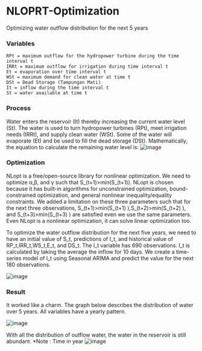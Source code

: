 # NLOPRT-Optimization
Optimizing water outflow distribution for the next 5 years

### Variables
	RPt = maximum outflow for the hydropower turbine during the time interval t
	IRRt = maximum outflow for irrigation during time interval t
	Et = evaporation over time interval t
	WSt = maximum demand for clean water at time t
	DSt = Dead Storage (Tampungan Mati)
	It = inflow during the time interval t
	St = water available at time t

### Process
Water enters the reservoir (It) thereby increasing the current water level (St). The water is used to turn hydropower turbines (RPt), meet irrigation needs (IRRt), and supply clean water (WSt). Some of the water will evaporate (Et) and be used to fill the dead storage (DSt). Mathematically, the equation to calculate the remaining water level is:
![image](https://user-images.githubusercontent.com/48485276/198865721-8808bb5a-9c5a-40e1-ae43-0091526af693.png)

### Optimization
NLopt is a free/open-source library for nonlinear optimization. We need to optimize α,β, and γ such that S_(t+1)>min⁡(S_(t+1)). NLopt is chosen because it has built-in algorithms for unconstrained optimization, bound-constrained optimization, and general nonlinear inequality/equality constraints. We added a limitation on these three parameters such that for the next three observations, S_(t+1)>min⁡(S_(t+1) ),S_(t+2)>min⁡(S_(t+2) ), and S_(t+3)>min⁡(S_(t+3) ) are satisfied even we use the same parameters. Even NLopt is a nonlinear optimization, it can solve linear optimization too.

To optimize the water outflow distribution for the next five years, we need to have an initial value of  S_t, predictions of I_t, and historical value of RP_t,IRR_t,WS_t,E_t, and DS_t. The I_t variable has 690 observations. I_t is calculated by taking the average the inflow for 10 days. We create a time-series model of I_t using Seasonal ARIMA and predict the value for the next 180 observations.
 
![image](https://user-images.githubusercontent.com/48485276/198869425-46833a46-625d-48ad-a1f2-3320e2232aac.png)


### Result
It worked like a charm. The graph below describes the distribution of water over 5 years. All variables have a yearly pattern. 

![image](https://user-images.githubusercontent.com/48485276/198869451-b1fd0b18-8189-4692-94a0-f1192b8db1ad.png)

With all the distribution of outflow water, the water in the reservoir is still abundant. *Note : Time in year
![image](https://user-images.githubusercontent.com/48485276/198869440-568b7017-cdac-4b48-8473-7aaabc263ad1.png)





